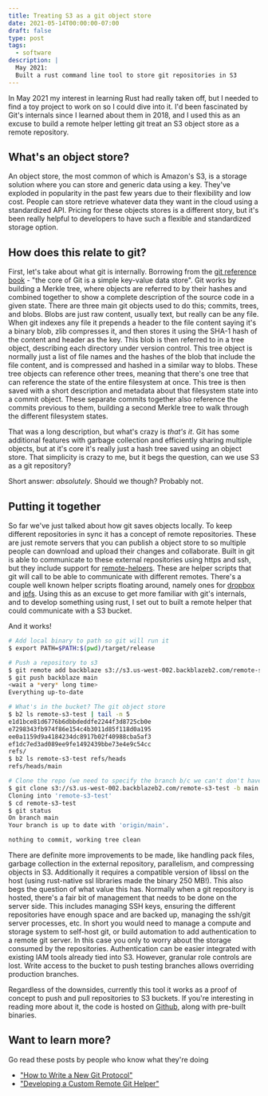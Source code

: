 ```yaml
---
title: Treating S3 as a git object store
date: 2021-05-14T00:00:00-07:00
draft: false
type: post
tags:
  - software
description: |
  May 2021:
  Built a rust command line tool to store git repositories in S3
---
```


In May 2021 my interest in learning Rust had really taken off, but I needed to
find a toy project to work on so I could dive into it. I'd been fascinated by
Git's internals since I learned about them in 2018, and I used this as an
excuse to build a remote helper letting git treat an S3 object store as a
remote repository.

## What's an object store?

An object store, the most common of which is Amazon's S3, is a storage solution
where you can store and generic data using a key. They've exploded in
popularity in the past few years due to their flexibility and low cost. People
can store retrieve whatever data they want in the cloud using a standardized
API. Pricing for these objects stores is a different story, but it's been
really helpful to developers to have such a flexible and standardized storage
option.

## How does this relate to git?

First, let's take about what git is internally. Borrowing from the [git
reference book](https://git-scm.com/book/en/v2/Git-Internals-Git-Objects) -
"the core of Git is a simple key-value data store". Git works by building a
Merkle tree, where objects are referred to by their hashes and combined
together to show a complete description of the source code in a given state.
There are three main git objects used to do this; commits, trees, and blobs.
Blobs are just raw content, usually text, but really can be any file. When git
indexes any file it prepends a header to the file content saying it's a binary
blob, zlib compresses it, and then stores it using the SHA-1 hash of the
content and header as the key. This blob is then referred to in a tree object,
describing each directory under version control. This tree object is normally
just a list of file names and the hashes of the blob that include the file
content, and is compressed and hashed in a similar way to blobs. These tree
objects can reference other trees, meaning that there's one tree that can
reference the state of the entire filesystem at once. This tree is then saved
with a short description and metadata about that filesystem state into a commit
object. These separate commits together also reference the commits previous to
them, building a second Merkle tree to walk through the different filesystem
states.

That was a long description, but what's crazy is *that's it*. Git has some
additional features with garbage collection and efficiently sharing multiple
objects, but at it's core it's really just a hash tree saved using an object
store. That simplicity is crazy to me, but it begs the question, can we use S3
as a git repository?

Short answer: *absolutely*. Should we though? Probably not.

## Putting it together

So far we've just talked about how git saves objects locally. To keep different
repositories in sync it has a concept of remote repositories. These are just
remote servers that you can publish a object store to so multiple people can
download and upload their changes and collaborate. Built in git is able to
communicate to these external repositories using https and ssh, but they
include support for
[remote-helpers](https://git-scm.com/docs/gitremote-helpers). These are helper
scripts that git will call to be able to communicate with different remotes.
There's a couple well known helper scripts floating around, namely ones for
[dropbox](https://github.com/anishathalye/git-remote-dropbox) and
[ipfs](https://github.com/cryptix/git-remote-ipfs).
Using this as an excuse to get more familiar with git's internals, and to
develop something using rust, I set out to built a remote helper that could
communicate with a S3 bucket.

And it works!
```bash {linenos=table}
# Add local binary to path so git will run it
$ export PATH=$PATH:$(pwd)/target/release

# Push a repository to s3
$ git remote add backblaze s3://s3.us-west-002.backblazeb2.com/remote-s3-test
$ git push backblaze main
<wait a *very* long time>
Everything up-to-date

# What's in the bucket? The git object store
$ b2 ls remote-s3-test | tail -n 5
e1d1bce81d6776b6dbbdeddfe2244f3d8725cb0e
e7298343fb974f86e154c4b3011d85f118d0a195
ee0a1159d9a4184234dc8917b02f40988cba5af3
ef1dc7ed3ad089ee9fe1492439bbe73e4e9c54cc
refs/
$ b2 ls remote-s3-test refs/heads
refs/heads/main

# Clone the repo (we need to specify the branch b/c we can't don't have a default set)
$ git clone s3://s3.us-west-002.backblazeb2.com/remote-s3-test -b main
Cloning into 'remote-s3-test'
$ cd remote-s3-test
$ git status
On branch main
Your branch is up to date with 'origin/main'.

nothing to commit, working tree clean
```

There are definite more improvements to be made, like handling pack files, garbage
collection in the external repository, parallelism, and compressing objects in
S3. Additionally it requires a compatible version of libssl on the host (using
rust-native ssl libraries made the binary 250 MB!). This also begs the question
of what value this has. Normally when a git repository is hosted, there's a
fair bit of management that needs to be done on the server side. This includes
managing SSH keys, ensuring the different repositories have enough space and
are backed up, managing the ssh/git server processes, etc. In short you would
need to manage a compute and storage system to self-host git, or build
automation to add authentication to a remote git server. In this case you only
to worry about the storage consumed by the repositories. Authentication can be
easier integrated with existing IAM tools already tied into S3. However,
granular role controls are lost. Write access to the bucket to push testing
branches allows overriding production branches.

Regardless of the downsides, currently this tool it works
as a proof of concept to push and pull repositories to S3 buckets. If you're
interesting in reading more about it, the code is hosted on
[Github](https://github.com/josephvoss/git-remote-s3), along with pre-built
binaries.

## Want to learn more?

Go read these posts by people who know what they're doing

* ["How to Write a New Git Protocol"](https://rovaughn.github.io/2015-2-9.html)
* ["Developing a Custom Remote Git Helper"](https://www.apriorit.com/dev-blog/715-virtualization-git-remote-helper)
